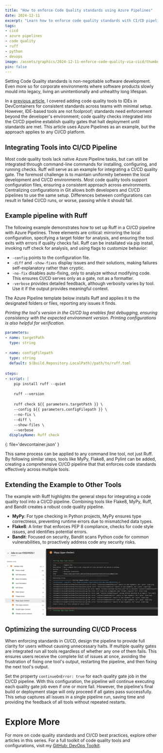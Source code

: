 ```yaml
---
title: "How to enforce Code Quality standards using Azure Pipelines"
date: 2024-12-11
excerpt: "Learn how to enforce code quality standards with CI/CD pipelines for tools like Ruff, ensuring consistency and security in your software development."
tags:
- cicd
- azure pipelines
- code quality
- ruff
- python
- devops
image: /assets/graphics/2024-12-11-enforce-code-quality-via-cicd/thumbnail-scale-set-python-security.png
pin: false
---
```


Setting Code Quality standards is non-negotiable software development. Even more so for corporate environments where software products slowly mould into legacy, living an unintentionally and unhealthy long lifespan.

In a [previous article](https://medium.com/@krijnvanderburg/add-code-quality-tools-in-your-ide-840df78c64d5), I covered adding code quality tools to IDEs in DevContainers for consistent standards across teams with minimal setup. However, IDE-based tools are not foolproof; standards need enforcement beyond the developer's environment; code quality checks integrated into the CI/CD pipeline establish quality gates that halt deployment until standards are met. This article uses Azure Pipelines as an example, but the approach applies to any CI/CD platform.

## Integrating Tools into CI/CD Pipeline

Most code quality tools lack native Azure Pipeline tasks, but can still be integrated through command-line commands for installing, configuring, and running checks. Ruff will serve as an example for integrating a CI/CD quality gate.
The foremost challenge is to maintain uniformity between the local development and CI/CD environments. Most code quality tools support configuration files, ensuring a consistent approach across environments. Centralizing configurations in Git allows both developers and CI/CD pipelines to use the same setup. Differences between configurations can result in failed CI/CD runs, or worse, passing while it should fail.

## Example pipeline with Ruff

The following example demonstrates how to set up Ruff in a CI/CD pipeline with Azure Pipelines. Three elements are critical: mirroring the local configuration, specifying a target folder for analysis, and ensuring the tool exits with errors if quality checks fail. Ruff can be installated via  pip install, invoking ruff check for analysis, and using flags to customize behavior:
- `-config` points to the configuration file.
- `-diff` and `-show-fixes` display issues and their solutions, making failures self-explanatory rather than cryptic.
- `-no-fix` disables auto-fixing, only to analyze without modifying code. This ensures CI/CD serves only as a gate, not as a formatter.
- `-verbose` provides detailed feedback, although verbosity varies by tool. Use it if the output provides meaningful context.

The Azure Pipeline template below installs Ruff and applies it to the designated folders or files, reporting any issues it finds.

*Printing the tool's version in the CI/CD log enables fast debugging, ensuring consistency with the expected environment version. Printing configurations is also helpful for verification.*

```yaml
parameters:
- name: targetPath
  type: string

- name: configFilepath
  type: string
  default: $(Build.Repository.LocalPath)/path/to/ruff.toml

steps:
- script: |
    pip install ruff --quiet

    ruff --version

    ruff check ${{ parameters.targetPath }} \
    --config ${{ parameters.configFilepath }} \
    --no-fix \
    --diff \
    --show-files \
    --verbose
  displayName: Ruff check
```
{: file='devcontainer.json' }

This same process can be applied to any command line tool, not just Ruff. By following similar steps, tools like MyPy, Flake8, and Pylint can be added, creating a comprehensive CI/CD pipeline that that enforces code standards effectively across multiple tools.

## Extending the Example to Other Tools

The example with Ruff highlights the general steps for integrating a code quality tool into a CI/CD pipeline. Combining tools like Flake8, MyPy, Ruff, and Bandit creates a robust code quality pipeline.

- **MyPy**: For type checking in Python projects, MyPy ensures type correctness, preventing runtime errors due to mismatched data types.
- **Flake8**: A linter that enforces PEP 8 compliance, checks for code style issues, and identifies potential errors.
- **Bandit**: Focused on security, Bandit scans Python code for common vulnerabilities, to proactively address code any security risks.

![actions-view](/assets/graphics/2024-12-11-enforce-code-quality-via-cicd/cicd-pipeline-screenshot.png)

## Optimizing the surrounding CI/CD Process

When enforcing standards in CI/CD, design the pipeline to provide full clarity for users without causing unnecessary halts. If multiple quality gates are integrated run all tools regardless of whether any one of them fails. This ensures users receive the complete list of issues at once, avoiding the frustration of fixing one tool's output, restarting the pipeline, and then fixing the next tool's output.

Set the property `continueOnError: true` for each quality gate job in the CI/CD pipeline. With this configuration, the pipeline will continue executing each quality gate job even if one or more fail. However, the pipeline's final build or deployment stage will only proceed if all gates pass successfully. This setup captures all issues in a single pipeline run, saving time and providing the feedback of all tools without repeated restarts.

# Explore More
For more on code quality standards and CI/CD best practices, explore other articles in this series. For a full toolkit of code quality tools and configurations, visit my [GitHub: DevOps Toolkit](https://github.com/KrijnvanderBurg/DevOps-Toolkit).
